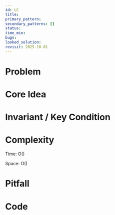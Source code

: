 ```yaml
---
id: LC
title: 
primary_pattern:
secondary_patterns: []
status: 
time_min: 
bugs: 
looked_solution:
revisit: 2025-10-01
---
```


# Problem



# Core Idea



# Invariant / Key Condition



# Complexity

Time: O() 

Space: O() 

# Pitfall



# Code

```c++

```
